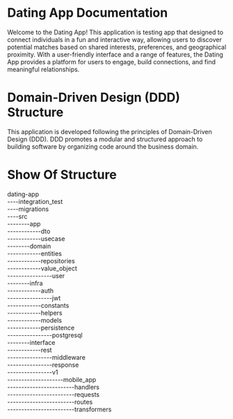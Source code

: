 # Dating App Documentation
Welcome to the Dating App! This application is testing app that designed to connect individuals in a fun and interactive way, allowing users to discover potential matches based on shared interests, preferences, and geographical proximity. With a user-friendly interface and a range of features, the Dating App provides a platform for users to engage, build connections, and find meaningful relationships.

# Domain-Driven Design (DDD) Structure
This application is developed following the principles of Domain-Driven Design (DDD). DDD promotes a modular and structured approach to building software by organizing code around the business domain.

# Show Of Structure

dating-app <br />
----integration_test <br />
----migrations <br />
----src <br />
--------app <br />
------------dto <br />
------------usecase <br />
--------domain <br />
------------entities <br />
------------repositories <br />
------------value_object <br />
----------------user <br />
--------infra <br />
------------auth <br />
----------------jwt <br />
------------constants <br />
------------helpers <br />
------------models <br />
------------persistence <br />
----------------postgresql <br />
--------interface <br />
------------rest <br />
----------------middleware <br />
----------------response <br />
----------------v1 <br />
--------------------mobile_app <br />
------------------------handlers <br />
------------------------requests <br />
------------------------routes <br />
------------------------transformers <br />

